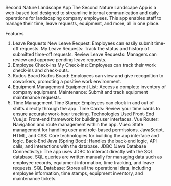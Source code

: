Second Nature Landscape App
The Second Nature Landscape App is a web-based tool designed to streamline internal communication and daily operations for landscaping company employees. This app enables staff to manage their time, leave requests, equipment, and more, all in one place.

Features
1. Leave Requests
New Leave Request: Employees can easily submit time-off requests.
My Leave Requests: Track the status and history of submitted time-off requests.
Review Leave Requests: Managers can review and approve pending leave requests.
2. Employee Check-ins
My Check-ins: Employees can track their work check-ins and check-outs.
3. Kudos Board
Kudos Board: Employees can view and give recognition to coworkers, promoting a positive work environment.
4. Equipment Management
Equipment List: Access a complete inventory of company equipment.
Maintenance: Submit and track equipment maintenance requests.
5. Time Management
Time Stamp: Employees can clock in and out of shifts directly through the app.
Time Cards: Review your time cards to ensure accurate work-hour tracking.
Technologies Used
Front-End
Vue.js: Front-end framework for building user interfaces.
Vue Router: Navigation and route management within the app.
Vuex: State management for handling user and role-based permissions.
JavaScript, HTML, and CSS: Core technologies for building the app interface and logic.
Back-End
Java (Spring Boot): Handles the back-end logic, API calls, and interactions with the database.
JDBC (Java Database Connectivity): The app uses JDBC to interact directly with the SQL database. SQL queries are written manually for managing data such as employee records, equipment information, time tracking, and leave requests.
SQL Database: Stores all the operational data, including employee information, time stamps, equipment inventory, and maintenance tickets.
